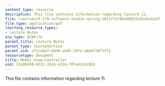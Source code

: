 ```yaml
---
content_type: resource
description: This file contains information regarding lecture 11.
file: /courses/6-170-software-studio-spring-2013/33c8b43002321bc6e32af0fa421dc8b2_MIT6_170S13_11-mdl-vw-cntrl.pdf
file_type: application/pdf
learning_resource_types:
- Lecture Notes
ocw_type: OCWFile
parent_title: Lecture Notes
parent_type: CourseSection
parent_uid: cf1ce8a7-b030-ae95-29fe-ab84f20f3ff2
resourcetype: Document
title: Model-View-Controller
uid: 33c8b430-0232-1bc6-e32a-f0fa421dc8b2
---
```

This file contains information regarding lecture 11.

